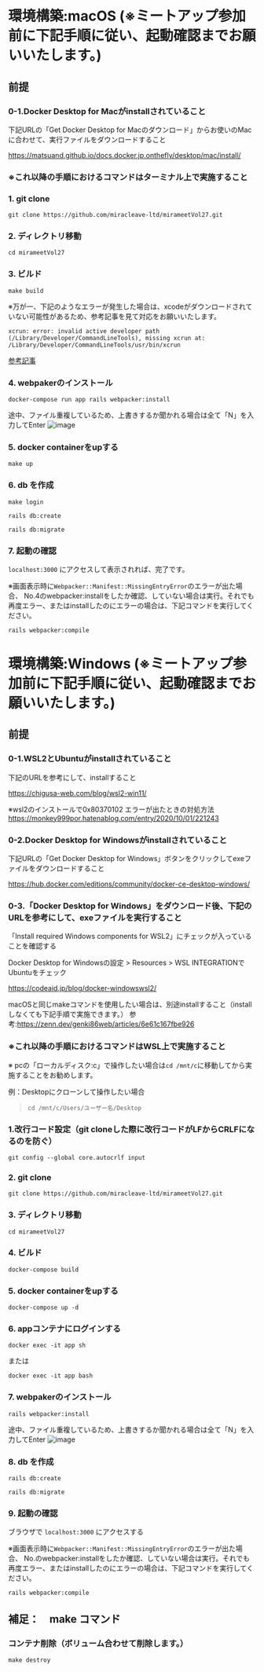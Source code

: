 # 環境構築:macOS (※ミートアップ参加前に下記手順に従い、起動確認までお願いいたします。)
## 前提
### 0-1.Docker Desktop for Macがinstallされていること
下記URLの「Get Docker Desktop for Macのダウンロード」からお使いのMacに合わせて、実行ファイルをダウンロードすること

https://matsuand.github.io/docs.docker.jp.onthefly/desktop/mac/install/


### ※これ以降の手順におけるコマンドはターミナル上で実施すること
### 1. git clone
`git clone https://github.com/miracleave-ltd/mirameetVol27.git`

###  2. ディレクトリ移動
`cd mirameetVol27`

###  3. ビルド
`make build`

※万が一、下記のようなエラーが発生した場合は、xcodeがダウンロードされていない可能性があるため、参考記事を見て対応をお願いいたします。

```
xcrun: error: invalid active developer path (/Library/Developer/CommandLineTools), missing xcrun at: /Library/Developer/CommandLineTools/usr/bin/xcrun
```

[参考記事](https://qiita.com/kooohei/items/6aada548eeb785dd2c91)


### 4. webpakerのインストール

`docker-compose run app rails webpacker:install`

途中、ファイル重複しているため、上書きするか聞かれる場合は全て「N」を入力してEnter
![image](https://user-images.githubusercontent.com/54019059/162644031-57a772ab-50e7-4607-b635-b7f77b400c13.png)


### 5. docker containerをupする
`make up`

### 6. db を作成
`make login`

`rails db:create`

`rails db:migrate`

### 7. 起動の確認
`localhost:3000`
にアクセスして表示されれば、完了です。

※画面表示時に`Webpacker::Manifest::MissingEntryError`のエラーが出た場合、
No.4のwebpacker:installをしたか確認、していない場合は実行。それでも再度エラー、またはinstallしたのにエラーの場合は、下記コマンドを実行してください。

`rails webpacker:compile`


# 環境構築:Windows (※ミートアップ参加前に下記手順に従い、起動確認までお願いいたします。)
## 前提
### 0-1.WSL2とUbuntuがinstallされていること
下記のURLを参考にして、installすること

https://chigusa-web.com/blog/wsl2-win11/

※wsl2のインストールで0x80370102 エラーが出たときの対処方法 
https://monkey999por.hatenablog.com/entry/2020/10/01/221243


### 0-2.Docker Desktop for Windowsがinstallされていること
下記URLの「Get Docker Desktop for Windows」ボタンをクリックしてexeファイルをダウンロードすること

https://hub.docker.com/editions/community/docker-ce-desktop-windows/


### 0-3.「Docker Desktop for Windows」をダウンロード後、下記のURLを参考にして、exeファイルを実行すること
「Install required Windows components for WSL2」にチェックが入っていることを確認する

Docker Desktop for Windowsの設定 > Resources > WSL INTEGRATIONでUbuntuをチェック

https://codeaid.jp/blog/docker-windowswsl2/

macOSと同じmakeコマンドを使用したい場合は、別途installすること（installしなくても下記手順で実施できます。）
参考:https://zenn.dev/genki86web/articles/6e61c167fbe926


### ※これ以降の手順におけるコマンドはWSL上で実施すること
※ pcの「ローカルディスク:c」で操作したい場合は`cd /mnt/c`に移動してから実施することをお勧めします。

例：Desktopにクローンして操作したい場合
> `cd /mnt/c/Users/ユーザー名/Desktop`

### 1.改行コード設定（git cloneした際に改行コードがLFからCRLFになるのを防ぐ）
`git config --global core.autocrlf input`

### 2. git clone
`git clone https://github.com/miracleave-ltd/mirameetVol27.git`

### 3. ディレクトリ移動
`cd mirameetVol27`

### 4. ビルド
`docker-compose build`

### 5. docker containerをupする
`docker-compose up -d`

### 6. appコンテナにログインする
`docker exec -it app sh`
 
または

`docker exec -it app bash`

### 7. webpakerのインストール
`rails webpacker:install`

途中、ファイル重複しているため、上書きするか聞かれる場合は全て「N」を入力してEnter
![image](https://user-images.githubusercontent.com/54019059/162644033-0f6f0117-ceb8-451f-8537-3ba5f9e8c09c.png)


### 8. db を作成
`rails db:create`

`rails db:migrate`

### 9. 起動の確認
ブラウザで
`localhost:3000`
にアクセスする

※画面表示時に`Webpacker::Manifest::MissingEntryError`のエラーが出た場合、
No.のwebpacker:installをしたか確認、していない場合は実行。それでも再度エラー、またはinstallしたのにエラーの場合は、下記コマンドを実行してください。

`rails webpacker:compile`

## 補足：　make コマンド
### コンテナ削除（ボリューム合わせて削除します。）
`make destroy`

